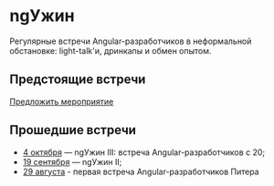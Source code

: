 # ngУжин

Регулярные встречи Angular-разработчиков в неформальной обстановке: light-talk'и, дринкапы и обмен опытом.

## Предстоящие встречи

<a href="https://github.com/in100gramm/events/issues/new?assignees=Realetive&labels=&template=-----------------.md&title=%D0%9D%D0%B0%D0%B7%D0%B2%D0%B0%D0%BD%D0%B8%D0%B5+%D0%BC%D0%B5%D1%80%D0%BE%D0%BF%D1%80%D0%B8%D1%8F%D1%82%D0%B8%D1%8F">Предложить мероприятие</a>

## Прошедшие встречи

- [4 октября](/events/2019/10/2019.10.04.md) — ngУжин III: встреча Angular-разработчиков с 20;
- [19 сентября](/events/2019/09/2019.09.19.md) — ngУжин II;
- [29 августа](../2019/08/2019.08.29.md) - первая встреча Angular-разработчиков Питера